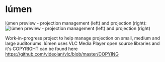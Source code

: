 # lúmen

lúmen preview - projection management (left) and projection (right):
![lúmen preview - projection management (left) and projection (right)](https://i.imgur.com/FWeWN6V.jpg)

Work-in-progress project to help manage projection on small, medium and large auditoriums. lúmen uses VLC Media Player open source libraries and it's COPYRIGHT can be found here https://github.com/videolan/vlc/blob/master/COPYING
